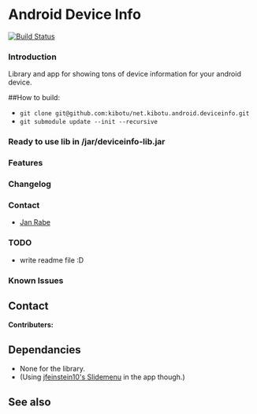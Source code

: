 Android Device Info
==========================

[![Build Status](https://travis-ci.org/kibotu/net.kibotu.android.deviceinfo.svg)](https://travis-ci.org/kibotu/net.kibotu.android.deviceinfo)

### Introduction

Library and app for showing tons of device information for your android device.


##How to build:

- `git clone git@github.com:kibotu/net.kibotu.android.deviceinfo.git`
- `git submodule update --init --recursive`

### Ready to use lib in /jar/deviceinfo-lib.jar

### Features

### Changelog

### Contact
* [Jan Rabe](mailto:jan.rabe@wooga.com)

### TODO

* write readme file :D 

### Known Issues

## Contact

**Contributers:**

## Dependancies 
* None for the library.
* (Using [jfeinstein10's Slidemenu](https://github.com/jfeinstein10/SlidingMenu) in the app though.)

## See also